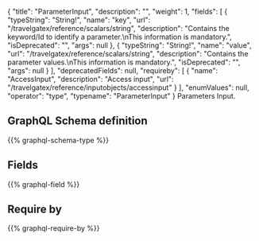 {
  "title": "ParameterInput",
  "description": "",
  "weight": 1,
  "fields": [
    {
      "typeString": "String!",
      "name": "key",
      "url": "/travelgatex/reference/scalars/string",
      "description": "Contains the keyword/Id to identify a parameter.\nThis information is mandatory.",
      "isDeprecated": "",
      "args": null
    },
    {
      "typeString": "String!",
      "name": "value",
      "url": "/travelgatex/reference/scalars/string",
      "description": "Contains the parameter values.\nThis information is mandatory.",
      "isDeprecated": "",
      "args": null
    }
  ],
  "deprecatedFields": null,
  "requireby": [
    {
      "name": "AccessInput",
      "description": "Access input",
      "url": "/travelgatex/reference/inputobjects/accessinput"
    }
  ],
  "enumValues": null,
  "operator": "type",
  "typename": "ParameterInput"
}
Parameters Input.
## GraphQL Schema definition

{{% graphql-schema-type %}}

## Fields

{{% graphql-field %}}

## Require by

{{% graphql-require-by %}}
